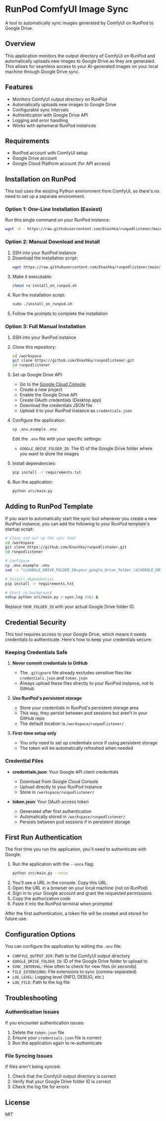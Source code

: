 # RunPod ComfyUI Image Sync

A tool to automatically sync images generated by ComfyUI on RunPod to Google Drive.

## Overview

This application monitors the output directory of ComfyUI on RunPod and automatically uploads new images to Google Drive as they are generated. This allows for seamless access to your AI-generated images on your local machine through Google Drive sync.

## Features

- Monitors ComfyUI output directory on RunPod
- Automatically uploads new images to Google Drive
- Configurable sync intervals
- Authentication with Google Drive API
- Logging and error handling
- Works with ephemeral RunPod instances

## Requirements

- RunPod account with ComfyUI setup
- Google Drive account
- Google Cloud Platform account (for API access)

## Installation on RunPod

This tool uses the existing Python environment from ComfyUI, so there's no need to set up a separate environment.

### Option 1: One-Line Installation (Easiest)

Run this single command on your RunPod instance:

```bash
wget -O - https://raw.githubusercontent.com/Enashka/runpodlistener/main/direct_install.sh | bash
```

### Option 2: Manual Download and Install

1. SSH into your RunPod instance
2. Download the installation script:
   ```bash
   wget https://raw.githubusercontent.com/Enashka/runpodlistener/main/install_on_runpod.sh
   ```
3. Make it executable:
   ```bash
   chmod +x install_on_runpod.sh
   ```
4. Run the installation script:
   ```bash
   sudo ./install_on_runpod.sh
   ```
5. Follow the prompts to complete the installation

### Option 3: Full Manual Installation

1. SSH into your RunPod instance
2. Clone this repository:
   ```bash
   cd /workspace
   git clone https://github.com/Enashka/runpodlistener.git
   cd runpodlistener
   ```
3. Set up Google Drive API:
   - Go to the [Google Cloud Console](https://console.cloud.google.com/)
   - Create a new project
   - Enable the Google Drive API
   - Create OAuth credentials (Desktop app)
   - Download the credentials JSON file
   - Upload it to your RunPod instance as `credentials.json`

4. Configure the application:
   ```bash
   cp .env.example .env
   ```
   Edit the `.env` file with your specific settings:
   - `GOOGLE_DRIVE_FOLDER_ID`: The ID of the Google Drive folder where you want to store the images

5. Install dependencies:
   ```bash
   pip install -r requirements.txt
   ```

6. Run the application:
   ```bash
   python src/main.py
   ```

## Adding to RunPod Template

If you want to automatically start the sync tool whenever you create a new RunPod instance, you can add the following to your RunPod template's startup script:

```bash
# Clone and set up the sync tool
cd /workspace
git clone https://github.com/Enashka/runpodlistener.git
cd runpodlistener

# Configure
cp .env.example .env
sed -i "s|GOOGLE_DRIVE_FOLDER_ID=your_google_drive_folder_id|GOOGLE_DRIVE_FOLDER_ID=YOUR_FOLDER_ID|" .env

# Install dependencies
pip install -r requirements.txt

# Start in background
nohup python src/main.py > sync.log 2>&1 &
```

Replace `YOUR_FOLDER_ID` with your actual Google Drive folder ID.

## Credential Security

This tool requires access to your Google Drive, which means it needs credentials to authenticate. Here's how to keep your credentials secure:

### Keeping Credentials Safe

1. **Never commit credentials to GitHub**
   - The `.gitignore` file already excludes sensitive files like `credentials.json` and `token.json`
   - Always upload these files directly to your RunPod instance, not to GitHub

2. **Use RunPod's persistent storage**
   - Store your credentials in RunPod's persistent storage area
   - This way, they persist between pod sessions but aren't in your GitHub repo
   - The default location is `/workspace/runpodlistener/`

3. **First-time setup only**
   - You only need to set up credentials once if using persistent storage
   - The token will be automatically refreshed when needed

### Credential Files

- **credentials.json**: Your Google API client credentials
  - Download from Google Cloud Console
  - Upload directly to your RunPod instance
  - Store in `/workspace/runpodlistener/`

- **token.json**: Your OAuth access token
  - Generated after first authentication
  - Automatically stored in `/workspace/runpodlistener/`
  - Persists between pod sessions if in persistent storage

## First Run Authentication

The first time you run the application, you'll need to authenticate with Google:

1. Run the application with the `--once` flag:
   ```bash
   python src/main.py --once
   ```
2. You'll see a URL in the console. Copy this URL.
3. Open the URL in a browser on your local machine (not on RunPod)
4. Sign in to your Google account and grant the requested permissions
5. Copy the authorization code
6. Paste it into the RunPod terminal when prompted

After the first authentication, a token file will be created and stored for future use.

## Configuration Options

You can configure the application by editing the `.env` file:

- `COMFYUI_OUTPUT_DIR`: Path to the ComfyUI output directory
- `GOOGLE_DRIVE_FOLDER_ID`: ID of the Google Drive folder to upload to
- `SYNC_INTERVAL`: How often to check for new files (in seconds)
- `FILE_EXTENSIONS`: File extensions to sync (comma-separated)
- `LOG_LEVEL`: Logging level (INFO, DEBUG, etc.)
- `LOG_FILE`: Path to the log file

## Troubleshooting

### Authentication Issues

If you encounter authentication issues:
1. Delete the `token.json` file
2. Ensure your `credentials.json` file is correct
3. Run the application again to re-authenticate

### File Syncing Issues

If files aren't being synced:
1. Check that the ComfyUI output directory is correct
2. Verify that your Google Drive folder ID is correct
3. Check the log file for errors

## License

MIT
